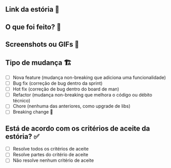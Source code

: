 ## Link da estória 🔗

<!-- cole o link -->

## O que foi feito? 📝

<!-- explicação do que foi feito -->

## Screenshots ou GIFs 📸

<!-- dica: use o KAP ou tire um print com cmd + shift + 5 -->

## Tipo de mudança 🏗

- [ ] Nova feature (mudança non-breaking que adiciona uma funcionalidade)
- [ ] Bug fix (correção de bug dentro da sprint)
- [ ] Hot fix (correção de bug dentro do board de man)
- [ ] Refactor (mudança non-breaking que melhora o código ou débito técnico)
- [ ] Chore (nenhuma das anteriores, como upgrade de libs)
- [ ] Breaking change 🚨

## Está de acordo com os critérios de aceite da estória? ✅

- [ ] Resolve todos os critérios de aceite
- [ ] Resolve partes do critério de aceite
- [ ] Não resolve nenhum critério de aceite
